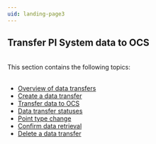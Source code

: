 ```yaml
---
uid: landing-page3
---
```



## Transfer PI System data to OCS
<br>
This section contains the following topics:
<br>
<br>

* [Overview of data transfers](xref:overview-data-transfers)
* [Create a data transfer](xref:create-a-data-transfer)
* [Transfer data to OCS](xref:transfer-data-to-ocs)
* [Data transfer statuses](xref:data-transfer-statuses)
* [Point type change](xref:pi-point-change)
* [Confirm data retrieval](xref:confirm-data-retrieval)
* [Delete a data transfer](xref:delete-data-transfer)